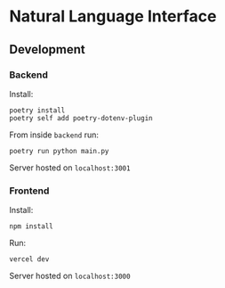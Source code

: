 # Natural Language Interface

## Development

### Backend
Install:
```
poetry install
poetry self add poetry-dotenv-plugin
```

From inside `backend` run:
```
poetry run python main.py
```

Server hosted on `localhost:3001`

### Frontend

Install:
```
npm install
```

Run:
```
vercel dev
```

Server hosted on `localhost:3000`